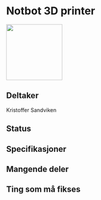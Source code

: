 # Notbot 3D printer
<img src="https://i.imgur.com/ManJvdO.jpg" width="150">

## Deltaker
Kristoffer Sandviken

## Status

## Specifikasjoner

## Mangende deler

## Ting som må fikses
